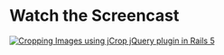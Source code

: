 # Watch the Screencast
[![Cropping Images using jCrop jQuery plugin in Rails 5](https://images.rubyplus.com/rubyplus-screencast.png)](https://rubyplus.com/episodes/281-Cropping-using-jQuery-Crop-Plugin-in-Rails-5)
